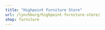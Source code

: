 ```yaml
---
title: "Highpoint Furniture Store"
url: /lynchburg/highpoint-furniture-store/
shop: furniture
---
```

